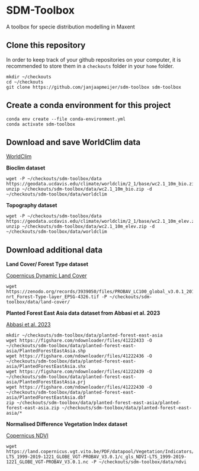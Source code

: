 # SDM-Toolbox
A toolbox for specie distribution modelling in Maxent

## Clone this repository

In order to keep track of your github repositories on your computer, it is recommended to store them in a `checkouts` folder in your `home` folder.

    mkdir ~/checkouts
    cd ~/checkouts
    git clone https://github.com/janjaapmeijer/sdm-toolbox sdm-toolbox

## Create a conda environment for this project

    conda env create --file conda-environment.yml
    conda activate sdm-toolbox

## Download and save WorldClim data

[WorldClim](https://worldclim.org/data/worldclim21.html)

**Bioclim dataset**

    wget -P ~/checkouts/sdm-toolbox/data https://geodata.ucdavis.edu/climate/worldclim/2_1/base/wc2.1_10m_bio.zip
    unzip ~/checkouts/sdm-toolbox/data/wc2.1_10m_bio.zip -d ~/checkouts/sdm-toolbox/data/worldclim

**Topography dataset**

    wget -P ~/checkouts/sdm-toolbox/data https://geodata.ucdavis.edu/climate/worldclim/2_1/base/wc2.1_10m_elev.zip
    unzip ~/checkouts/sdm-toolbox/data/wc2.1_10m_elev.zip -d ~/checkouts/sdm-toolbox/data/worldclim

## Download additional data

**Land Cover/ Forest Type dataset**

[Copernicus Dynamic Land Cover](https://land.copernicus.eu/en/products/global-dynamic-land-cover)

    wget https://zenodo.org/records/3939050/files/PROBAV_LC100_global_v3.0.1_2019-nrt_Forest-Type-layer_EPSG-4326.tif -P ~/checkouts/sdm-toolbox/data/land-cover/


**Planted Forest East Asia data dataset from Abbasi et al. 2023**

[Abbasi et al. 2023](https://www.nature.com/articles/s41597-023-02383-w)

    mkdir ~/checkouts/sdm-toolbox/data/planted-forest-east-asia
    wget https://figshare.com/ndownloader/files/41222433 -O ~/checkouts/sdm-toolbox/data/planted-forest-east-asia/PlantedForestEastAsia.shp
    wget https://figshare.com/ndownloader/files/41222436 -O ~/checkouts/sdm-toolbox/data/planted-forest-east-asia/PlantedForestEastAsia.shx
    wget https://figshare.com/ndownloader/files/41222439 -O ~/checkouts/sdm-toolbox/data/planted-forest-east-asia/PlantedForestEastAsia.prj
    wget https://figshare.com/ndownloader/files/41222430 -O ~/checkouts/sdm-toolbox/data/planted-forest-east-asia/PlantedForestEastAsia.dbf
    zip ~/checkouts/sdm-toolbox/data/planted-forest-east-asia/planted-forest-east-asia.zip ~/checkouts/sdm-toolbox/data/planted-forest-east-asia/*

**Normalised Difference Vegetation Index dataset**

[Copernicus NDVI](https://land.copernicus.eu/en/products/vegetation/normalised-difference-vegetation-index-v3-0-1km)

    wget https://land.copernicus.vgt.vito.be/PDF/datapool/Vegetation/Indicators/NDVI_Statistics/1999/12/21/NDVI-LTS_1999-2019-1221_GLOBE_VGT-PROBAV_V3.0.1/c_gls_NDVI-LTS_1999-2019-1221_GLOBE_VGT-PROBAV_V3.0.1.nc -P ~/checkouts/sdm-toolbox/data/ndvi
